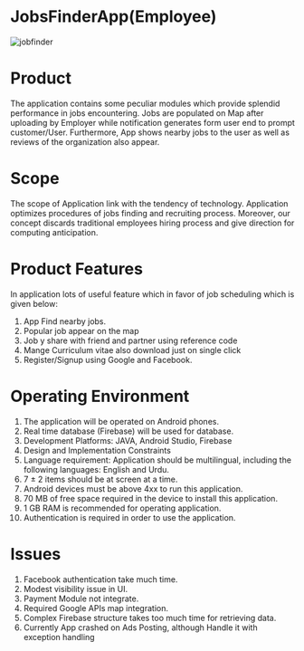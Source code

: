 
# JobsFinderApp(Employee)
![jobfinder](https://user-images.githubusercontent.com/31346514/48184859-14790180-e355-11e8-9f73-f31b9f9b92f2.png)


# Product
The application contains some peculiar modules which provide splendid performance in jobs encountering. Jobs are populated on Map after uploading by Employer while notification generates form user end to prompt customer/User. Furthermore, App shows nearby jobs to the user as well as reviews of the organization also appear.

# Scope
The scope of Application link with the tendency of technology. Application optimizes procedures of jobs finding and recruiting process. Moreover, our concept discards traditional employees hiring process and give direction for computing anticipation.

# Product Features
In application lots of useful feature which in favor of job scheduling which is given below:
1. App Find nearby jobs.
2. Popular job appear on the map
3. Job y share with friend and partner using reference code
4. Mange Curriculum vitae also download just on single click
5. Register/Signup using Google and Facebook.

# Operating Environment
1. The application will be operated on Android phones.
2. Real time database (Firebase) will be used for database.
3. Development Platforms: JAVA, Android Studio, Firebase
4. Design and Implementation Constraints
5. Language requirement: Application should be multilingual, including the following languages: English and Urdu. 
6. 7 ± 2 items should be at screen at a time.
7. Android devices must be above 4xx to run this application.
8. 70 MB of free space required in the device to install this application.
9. 1 GB RAM is recommended for operating application.
10. Authentication is required in order to use the application.

# Issues
1. Facebook authentication take much time.
2. Modest visibility issue in UI.
3. Payment Module not integrate.
4. Required Google APIs map integration.
5. Complex Firebase structure takes too much time for retrieving data.
6. Currently App crashed on Ads Posting, although Handle it with exception handling




